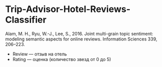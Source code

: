 # Trip-Advisor-Hotel-Reviews-Classifier
Alam, M. H., Ryu, W.-J., Lee, S., 2016. Joint multi-grain topic sentiment: modeling semantic aspects for online reviews. Information Sciences 339, 206–223.

* Review — отзыв на отель
* Rating — оценка (количество звезд от 0 до 5)
